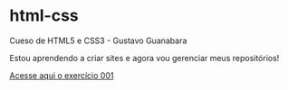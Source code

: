 # html-css
 Cueso de HTML5 e CSS3 - Gustavo Guanabara

Estou aprendendo a criar sites e agora vou gerenciar meus repositórios!

<a href="https://github.com/alar2763/html-css/tree/main/exercicios/ex001/">Acesse aqui o exercício 001</a>

